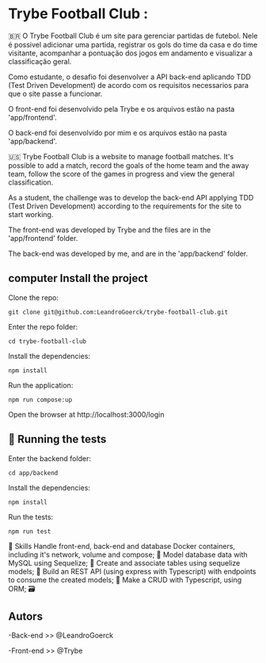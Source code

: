 
# Trybe Football Club :

🇧🇷
O Trybe Football Club é um site para gerenciar partidas de futebol. Nele é possivel adicionar uma partida, registrar os gols do time da casa e do time visitante, acompanhar a pontuação dos jogos em andamento e visualizar a classificação geral.

Como estudante, o desafio foi desenvolver a API back-end aplicando TDD (Test Driven Development) de acordo com os requisitos necessarios para que o site passe a funcionar.

O front-end foi desenvolvido pela Trybe e os arquivos estão na pasta 'app/frontend'.

O back-end foi desenvolvido por mim e os arquivos estão na pasta 'app/backend'.

🇺🇸
Trybe Football Club is a website to manage football matches. It's possible to add a match, record the goals of the home team and the away team, follow the score of the games in progress and view the general classification.

As a student, the challenge was to develop the back-end API applying TDD (Test Driven Development) according to the requirements for the site to start working.

The front-end was developed by Trybe and the files are in the 'app/frontend' folder.

The back-end was developed by me, and are in the 'app/backend' folder.


## computer Install the project
Clone the repo:
```
git clone git@github.com:LeandroGoerck/trybe-football-club.git
```
Enter the repo folder:
```
cd trybe-football-club
```
Install the dependencies:
```
npm install
```
Run the application:
```
npm run compose:up
```
Open the browser at http://localhost:3000/login

## 🧪 Running the tests
Enter the backend folder:
```
cd app/backend
```
Install the dependencies:
```
npm install
```
Run the tests:
```
npm run test
```
🚀 Skills
Handle front-end, back-end and database Docker containers, including it's network, volume and compose; 🐋
Model database data with MySQL using Sequelize; 🎲
Create and associate tables using sequelize models; 📑
Build an REST API (using express with Typescript) with endpoints to consume the created models; 🔄
Make a CRUD with Typescript, using ORM; 🗃️

## Autors
-Back-end >> @LeandroGoerck

-Front-end >> @Trybe
